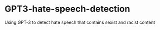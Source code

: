 # GPT3-hate-speech-detection
Using GPT-3 to detect hate speech that contains sexist and racist content
